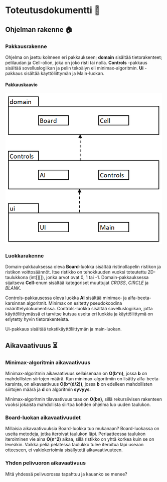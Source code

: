 # Toteutusdokumentti :wrench:

## Ohjelman rakenne :house:

### Pakkausrakenne

Ohjelma on jaettu kolmeen eri pakkaukseen; **domain** sisältää tietorakenteet; pelilaudan ja Cell-olion, joka on joko risti tai nolla.
**Controls** -pakkaus sisältää sovelluslogiikan ja pelin tekoälyn eli minimax-algoritmin. **Ui** -pakkaus sisältää käyttöliittymän ja Main-luokan.

#### Pakkauskaavio

![alt_text](https://github.com/puuro-maria/TicTacToe/blob/master/dokumentaatio/TicTacToe_pakkauskaavio.PNG)

### Luokkarakenne

Domain-pakkauksessa oleva **Board**-luokka sisältää ristinollapelin ristikon ja ristikon voittosäännöt. 
Itse ristikko on tehokkuuden vuoksi toteutettu 2D-taulukkona (int[][]), jonka arvot ovat 0, 1 tai -1. 
Domain-pakkauksessa sijaitseva **Cell**-enum sisältää kategoriset muuttujat *CROSS*, *CIRCLE* ja *BLANK*.

Controls-pakkausessa oleva luokka **AI** sisältää minimax- ja alfa-beeta-karsinnan algoritmit. 
Minimax on esitetty pseudokoodina määrittelydokumentissa. 
Controls-luokka sisältää sovelluslogiikan, jotta käyttöliittymässä ei tarvitse kutsua useita eri luokkia ja käyttöliittymä on eriytetty hyvin tietorakenteista.

Ui-pakkaus sisältää tekstikäyttöliittymän ja main-luokan.

## Aikavaativuus :hourglass_flowing_sand:

### Minimax-algoritmin aikavaativuus

Minimax-algoritmin aikavaativuus sellaisenaan on **O(b^n)**, jossa **b** on mahdollisten siirtojen määrä. 
Kun minimax-algoritmiin on lisätty alfa-beeta-karsinta, on aikavaativuus **O(b^(d/2))**, jossa **b** on edelleen mahdollisten siirtojen määrä ja **d** on algoritmin **syvyys**. 

Minimax-algoritmin tilavaativuus taas on **O(bn)**, sillä rekursiivisen rakenteen vuoksi jokaista mahdollista siirtoa kohden ohjelma luo uuden taulukon. 

### Board-luokan aikavaativuudet

Millaisia aikavaativuuksia Board-luokka tuo mukanaan? 
Board-luokassa on useita metodeja, jotka iteroivat taulukon läpi. 
Periaatteessa taulukon iteroiminen vie aina **O(n^2)** aikaa, sillä ristikko on yhtä korkea kuin se on leveäkin. 
Vaikka peliä pelatessa taulukko tulee iteroitua läpi useaan otteeseen, ei vakiokertoimia sisällytetä aikavaativuuteen. 

### Yhden pelivuoron aikavaativuus

Mitä yhdessä pelivuorossa tapahtuu ja kauanko se menee?
